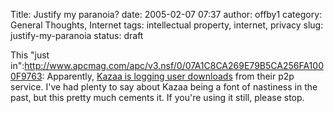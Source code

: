 Title: Justify my paranoia?
date: 2005-02-07 07:37
author: offby1
category: General Thoughts, Internet
tags: intellectual property, internet, privacy
slug: justify-my-paranoia
status: draft

This "just in":http://www.apcmag.com/apc/v3.nsf/0/07A1C8CA269E79B5CA256FA1000F9763: Apparently, [Kazaa is logging user downloads](http://yro.slashdot.org/article.pl?sid=05/02/07/0646237&tid=158&tid=123&tid=95&tid=187) from their p2p service. I've had plenty to say about Kazaa being a font of nastiness in the past, but this pretty much cements it. If you're using it still, please stop.
